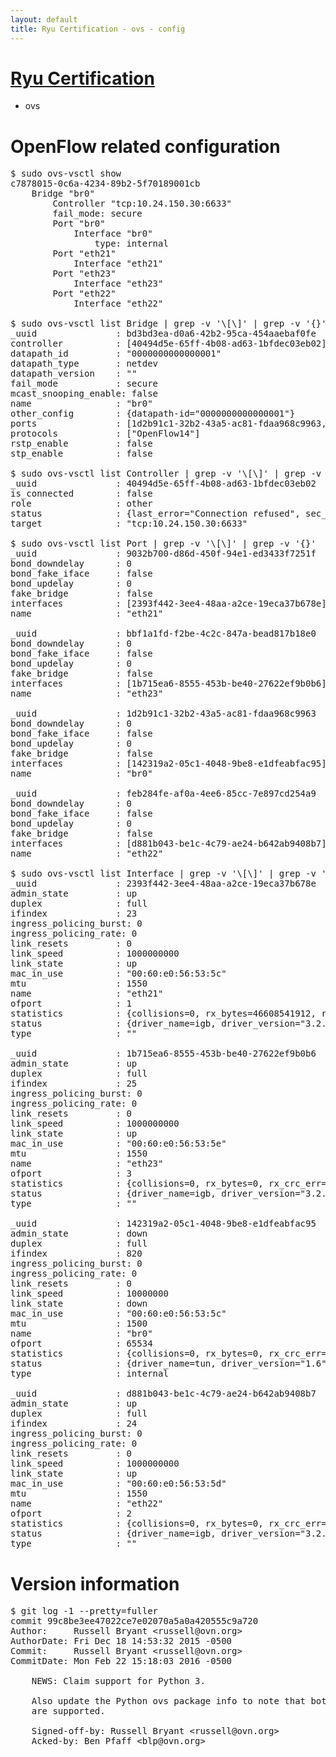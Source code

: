 ```yaml
---
layout: default
title: Ryu Certification - ovs - config
---
```

# [Ryu Certification](http://osrg.github.io/ryu/certification.html)
* ovs 

# OpenFlow related configuration
<pre>
$ sudo ovs-vsctl show
c7878015-0c6a-4234-89b2-5f70189001cb
    Bridge "br0"
        Controller "tcp:10.24.150.30:6633"
        fail_mode: secure
        Port "br0"
            Interface "br0"
                type: internal
        Port "eth21"
            Interface "eth21"
        Port "eth23"
            Interface "eth23"
        Port "eth22"
            Interface "eth22"

$ sudo ovs-vsctl list Bridge | grep -v '\[\]' | grep -v '{}'
_uuid               : bd3bd3ea-d0a6-42b2-95ca-454aaebaf0fe
controller          : [40494d5e-65ff-4b08-ad63-1bfdec03eb02]
datapath_id         : "0000000000000001"
datapath_type       : netdev
datapath_version    : "<built-in>"
fail_mode           : secure
mcast_snooping_enable: false
name                : "br0"
other_config        : {datapath-id="0000000000000001"}
ports               : [1d2b91c1-32b2-43a5-ac81-fdaa968c9963, 9032b700-d86d-450f-94e1-ed3433f7251f, bbf1a1fd-f2be-4c2c-847a-bead817b18e0, feb284fe-af0a-4ee6-85cc-7e897cd254a9]
protocols           : ["OpenFlow14"]
rstp_enable         : false
stp_enable          : false

$ sudo ovs-vsctl list Controller | grep -v '\[\]' | grep -v '{}'
_uuid               : 40494d5e-65ff-4b08-ad63-1bfdec03eb02
is_connected        : false
role                : other
status              : {last_error="Connection refused", sec_since_connect="12", sec_since_disconnect="3", state=BACKOFF}
target              : "tcp:10.24.150.30:6633"

$ sudo ovs-vsctl list Port | grep -v '\[\]' | grep -v '{}'
_uuid               : 9032b700-d86d-450f-94e1-ed3433f7251f
bond_downdelay      : 0
bond_fake_iface     : false
bond_updelay        : 0
fake_bridge         : false
interfaces          : [2393f442-3ee4-48aa-a2ce-19eca37b678e]
name                : "eth21"

_uuid               : bbf1a1fd-f2be-4c2c-847a-bead817b18e0
bond_downdelay      : 0
bond_fake_iface     : false
bond_updelay        : 0
fake_bridge         : false
interfaces          : [1b715ea6-8555-453b-be40-27622ef9b0b6]
name                : "eth23"

_uuid               : 1d2b91c1-32b2-43a5-ac81-fdaa968c9963
bond_downdelay      : 0
bond_fake_iface     : false
bond_updelay        : 0
fake_bridge         : false
interfaces          : [142319a2-05c1-4048-9be8-e1dfeabfac95]
name                : "br0"

_uuid               : feb284fe-af0a-4ee6-85cc-7e897cd254a9
bond_downdelay      : 0
bond_fake_iface     : false
bond_updelay        : 0
fake_bridge         : false
interfaces          : [d881b043-be1c-4c79-ae24-b642ab9408b7]
name                : "eth22"

$ sudo ovs-vsctl list Interface | grep -v '\[\]' | grep -v '{}'
_uuid               : 2393f442-3ee4-48aa-a2ce-19eca37b678e
admin_state         : up
duplex              : full
ifindex             : 23
ingress_policing_burst: 0
ingress_policing_rate: 0
link_resets         : 0
link_speed          : 1000000000
link_state          : up
mac_in_use          : "00:60:e0:56:53:5c"
mtu                 : 1550
name                : "eth21"
ofport              : 1
statistics          : {collisions=0, rx_bytes=46608541912, rx_crc_err=0, rx_dropped=0, rx_errors=0, rx_frame_err=0, rx_over_err=0, rx_packets=31145761, tx_bytes=0, tx_dropped=0, tx_errors=0, tx_packets=0}
status              : {driver_name=igb, driver_version="3.2.10-k", firmware_version="2.10-9"}
type                : ""

_uuid               : 1b715ea6-8555-453b-be40-27622ef9b0b6
admin_state         : up
duplex              : full
ifindex             : 25
ingress_policing_burst: 0
ingress_policing_rate: 0
link_resets         : 0
link_speed          : 1000000000
link_state          : up
mac_in_use          : "00:60:e0:56:53:5e"
mtu                 : 1550
name                : "eth23"
ofport              : 3
statistics          : {collisions=0, rx_bytes=0, rx_crc_err=0, rx_dropped=0, rx_errors=0, rx_frame_err=0, rx_over_err=0, rx_packets=0, tx_bytes=9626532000, tx_dropped=0, tx_errors=0, tx_packets=6417688}
status              : {driver_name=igb, driver_version="3.2.10-k", firmware_version="2.10-9"}
type                : ""

_uuid               : 142319a2-05c1-4048-9be8-e1dfeabfac95
admin_state         : down
duplex              : full
ifindex             : 820
ingress_policing_burst: 0
ingress_policing_rate: 0
link_resets         : 0
link_speed          : 10000000
link_state          : down
mac_in_use          : "00:60:e0:56:53:5c"
mtu                 : 1500
name                : "br0"
ofport              : 65534
statistics          : {collisions=0, rx_bytes=0, rx_crc_err=0, rx_dropped=0, rx_errors=0, rx_frame_err=0, rx_over_err=0, rx_packets=0, tx_bytes=0, tx_dropped=0, tx_errors=0, tx_packets=0}
status              : {driver_name=tun, driver_version="1.6", firmware_version="N/A"}
type                : internal

_uuid               : d881b043-be1c-4c79-ae24-b642ab9408b7
admin_state         : up
duplex              : full
ifindex             : 24
ingress_policing_burst: 0
ingress_policing_rate: 0
link_resets         : 0
link_speed          : 1000000000
link_state          : up
mac_in_use          : "00:60:e0:56:53:5d"
mtu                 : 1550
name                : "eth22"
ofport              : 2
statistics          : {collisions=0, rx_bytes=0, rx_crc_err=0, rx_dropped=0, rx_errors=0, rx_frame_err=0, rx_over_err=0, rx_packets=0, tx_bytes=31173075610, tx_dropped=0, tx_errors=0, tx_packets=20815814}
status              : {driver_name=igb, driver_version="3.2.10-k", firmware_version="2.10-9"}
type                : ""
</pre>

# Version information
<pre>
$ git log -1 --pretty=fuller
commit 99c8be3ee47022ce7e02070a5a0a420555c9a720
Author:     Russell Bryant &lt;russell@ovn.org&gt;
AuthorDate: Fri Dec 18 14:53:32 2015 -0500
Commit:     Russell Bryant &lt;russell@ovn.org&gt;
CommitDate: Mon Feb 22 15:18:03 2016 -0500

    NEWS: Claim support for Python 3.
    
    Also update the Python ovs package info to note that both Python 2 and 3
    are supported.
    
    Signed-off-by: Russell Bryant &lt;russell@ovn.org&gt;
    Acked-by: Ben Pfaff &lt;blp@ovn.org&gt;
</pre>
